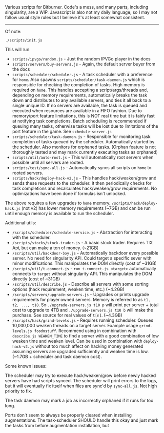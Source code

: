 Various scripts for Bitburner. Code's a mess, and many parts, including singularity, are a WIP. Javascript is also not my daily language, so I may not follow usual style rules but I believe it's at least somewhat consistent.

---

Of note: 

```
./scripts/init.js
```

This will run

* `scripts/ipvgo/random.js` - Just the random IPVGo player in the docs
* `scripts/servers/buy-servers.js` - Again, the default server buyer from the docs
* `scripts/scheduler/scheduler.js` - A task scheduler with a preference for `home`. Also spawns `scripts/scheduler/task-daemon.js` which is responsible for checking the completion of tasks. High memory is required on `home`. This handles accepting a script/args/threads and, depending on memory requirements, automatically breaks the task down and distributes to any available servers, and ties it all back to a single unique ID. If no servers are available, the task is queued and executed when resources are available in a FIFO fashion. Due to memory/port feature limitations, this is NOT real time but it is fairly fast at notifying task completions. Batch scheduling is recommended if queuing many tasks, otherwise tasks will be lost due to limitations of the port feature in the game. See `schedule-server.js`
* `scripts/scheduler/task-daemon.js` - Responsible for monitoring task completion of tasks queued by the scheduler. Automatically started by the scheduler. Also monitors for orphaned tasks. (Orphan feature is not thoroughly tested and may mark currently executing tasks as orphaned)
* `scripts/util/auto-root.js` - This will automatically root servers when possible until all servers are rooted.
* `scripts/test/sync-all.js` - Automatically syncs all scripts on `home` to rooted servers.
* `scripts/hack/deploy-hack-v2.js` - This handles hack/weaken/grow and sends these requests to the scheduler. It then periodically checks for task completions and recalculates hack/weaken/grow requirements. No optimizations have been done if formulas isn't unlocked.

The above requires a few upgrades to `home` memory. `/scripts/hack/deploy-hack.js` (not v2) has lower memory requirements (~7GB) and can be run until enough memory is available to run the scheduler.

Additional utils: 

* `/scripts/scheduler/schedule-service.js` - Abstraction for interacting with the scheduler.
* `/scripts/stocks/stock-trader.js` - A basic stock trader. Requires TIX Api, but can make a ton of money. (~21GB)
* `/scripts/util/backdoor-boy.js` - Automatically backdoor every possible server. No need for singularity API. Could target a specific sever with minor modifications. This manipulates the DOM directly (cost of ~31GB) 
* `/scripts/util/t-connect.js` - `run t-connect.js <target>` automatically connects to `target` without singularity API. This manipulates the DOM directly (cost of ~31GB) 
* `/scripts/util/describe.js` - Describe all servers with some sorting options (hack requirement, weaken time, etc.) (~4.2GB)
* `/scripts/servers/upgrade-servers.js` - Upgrades or prints upgrade requirements for player owned servers. Memory is referred to as `t1, t2, ..., t18`. So `./upgrade-servers.js t10 p` will print per server + total cost to upgrade to 4TB and `./upgrade-servers.js t10 b` will make the purchase. See source for real values of `t[n]`. (~4.3GB)
* `/scripts/hack/grind-levels.js` - Requires running scheduler. Queues 10,000,000 weaken threads on a target server. Example usage `grind-levels.js foodnstuff`. Recommend using in combination with `describe.js WEAKEN_TIME` to find a server with a good combination of low weaken time and weaken level.  Can be used in combination with `deploy-hack-v2.js` without too much affect on hacking money generated assuming servers are upgraded sufficiently and weaken time is low. (~1.7GB + scheduler and task daemon cost).

Some known issues: 

The scheduler may try to execute hack/weaken/grow before newly hacked servers have had scripts synced. The scheduler will print errors to the logs, but it will eventually fix itself when files are sync'd by `sync-all.js`. Not high priority to fix.

The task daemon may mark a job as incorrectly orphaned if it runs for too long. 

Ports don't seem to always be properly cleared when installing augmentations. The task-scheduler SHOULD handle this okay and just mark the tasks from before augmentation installation, but

